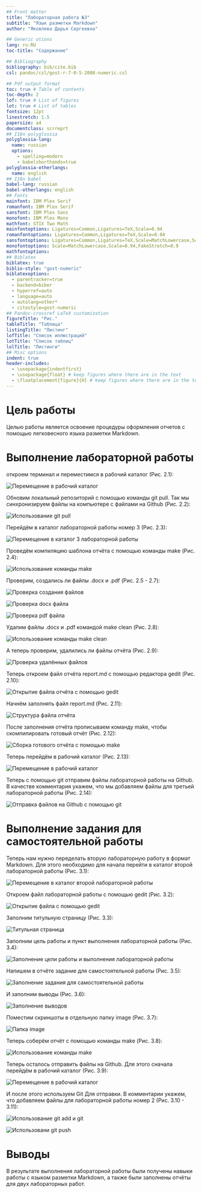 ```yaml
---
## Front matter
title: "Лабораторная работа №3"
subtitle: "Язык разметки Markdown"
author: "Яковлева Дарья Сергеевна"

## Generic otions
lang: ru-RU
toc-title: "Содержание"

## Bibliography
bibliography: bib/cite.bib
csl: pandoc/csl/gost-r-7-0-5-2008-numeric.csl

## Pdf output format
toc: true # Table of contents
toc-depth: 2
lof: true # List of figures
lot: true # List of tables
fontsize: 12pt
linestretch: 1.5
papersize: a4
documentclass: scrreprt
## I18n polyglossia
polyglossia-lang:
  name: russian
  options:
	- spelling=modern
	- babelshorthands=true
polyglossia-otherlangs:
  name: english
## I18n babel
babel-lang: russian
babel-otherlangs: english
## Fonts
mainfont: IBM Plex Serif
romanfont: IBM Plex Serif
sansfont: IBM Plex Sans
monofont: IBM Plex Mono
mathfont: STIX Two Math
mainfontoptions: Ligatures=Common,Ligatures=TeX,Scale=0.94
romanfontoptions: Ligatures=Common,Ligatures=TeX,Scale=0.94
sansfontoptions: Ligatures=Common,Ligatures=TeX,Scale=MatchLowercase,Scale=0.94
monofontoptions: Scale=MatchLowercase,Scale=0.94,FakeStretch=0.9
mathfontoptions:
## Biblatex
biblatex: true
biblio-style: "gost-numeric"
biblatexoptions:
  - parentracker=true
  - backend=biber
  - hyperref=auto
  - language=auto
  - autolang=other*
  - citestyle=gost-numeric
## Pandoc-crossref LaTeX customization
figureTitle: "Рис."
tableTitle: "Таблица"
listingTitle: "Листинг"
lofTitle: "Список иллюстраций"
lotTitle: "Список таблиц"
lolTitle: "Листинги"
## Misc options
indent: true
header-includes:
  - \usepackage{indentfirst}
  - \usepackage{float} # keep figures where there are in the text
  - \floatplacement{figure}{H} # keep figures where there are in the text
---
```


# Цель работы

Целью работы является освоение процедуры оформления отчетов с помощью легковесного
языка разметки Markdown.

# Выполнение лабораторной работы

откроем терминал и переместимся в рабочий каталог (Рис. 2.1):

![Перемещение в рабочий каталог](image/1.jpg)

Обновим локальный репозиторий с помощью команды git pull. Так мы синхронизируем файлы на компьютере с файлами на Github (Рис. 2.2):

![Использование git pull](image/2.jpg)

Перейдём в каталог лабораторной работы номер 3 (Рис. 2.3):

![Перемещение в каталог 3 лабораторной работы](image/3.jpg)

Проведём компиляцию шаблона отчёта с помощью команды make (Рис. 2.4):

![Использование команды make](image/4.jpg)

Проверим, создались ли файлы .docx и .pdf (Рис. 2.5 - 2.7):

![Проверка создания файлов](image/5.jpg)

![Проверка docx файла](image/6.jpg)

![Проверка pdf файла](image/7.jpg)

Удалим файлы .docx и .pdf командой make clean (Рис. 2.8):

![Использование команды make clean](image/8.jpg)

А теперь проверим, удалились ли файлы отчёта (Рис. 2.9):

![Проверка удалённых файлов](image/9.jpg)

Теперь откроем файл отчёта report.md с помощью редактора gedit (Рис. 2.10):

![Открытие файла отчёта с помощью gedit](image/10.jpg)

Начнём заполнять файл report.md (Рис. 2.11):

![Структура файла отчёта](image/11.jpg)

После заполнения отчёта прописываем команду make, чтобы скомпилировать готовый отчёт (Рис. 2.12):

![Сборка готового отчёта с помощью make](image/12.jpg)

Теперь перейдём в рабочий каталог (Рис. 2.13):

![Перемещение в рабочий каталог](image/13.jpg)

Теперь с помощью git отправим файлы лабораторной работы на Github. В качестве комментария укажем, что мы добавляем файлы для третьей лабораторной работы (Рис. 2.14):

![Отправка файлов на Github с помощью git](image/14.jpg)

# Выполнение задания для самостоятельной работы

Теперь нам нужно переделать вторую лабораторную работу в формат Markdown. Для этого необходимо для начала перейти в каталог второй лабораторной работы (Рис. 3.1):

![Перемещение в каталог второй лабораторной работы](image/15.jpg)

Откроем файл лабораторной работы с помощью gedit (Рис. 3.2):

![Открытие файла с помощью gedit](image/16.jpg)

Заполним титульную страницу (Рис. 3.3):

![Титульная страница](image/17.jpg)

Заполним цель работы и пункт выполнения лабораторной работы (Рис. 3.4):

![Заполнение цели работы и выполнения лабораторной работы](image/18.jpg)

Напишем в отчёте задание для самостоятельной работы (Рис. 3.5):

![Заполнение задания для самостоятельной работы](image/19.jpg)

И заполним выводы (Рис. 3.6):

![Заполнение выводов](image/20.jpg)

Поместим скриншоты в отдельную папку image (Рис. 3.7):

![Папка image](image/21.jpg)

Теперь соберём отчёт с помощью команды make (Рис. 3.8):

![Использование команды make](image/22.jpg)

Теперь осталось отправить файлы на Github. Для этого сначала перейдём в рабочий каталог (Рис. 3.9):

![Перемещение в рабочий каталог](image/23.jpg)

И после этого используем Git Для отправки. В комментарии укажем, что добавляем файлы для лабораторной работы номер 2 (Рис. 3.10 - 3.11):

![Использование git add и git](image/24.jpg)

![Использовани git push](image/25.jpg)

# Выводы

В результате выполнения лабораторной работы были получены навыки работы с языком разметки Markdown, а также были заполнены отчёты для двух лабораторных работ.

